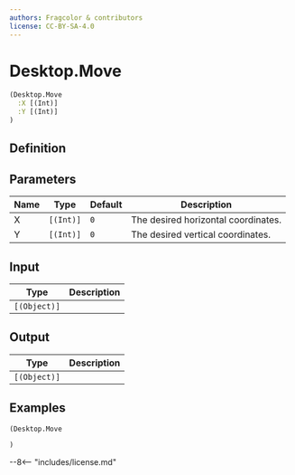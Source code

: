 ```yaml
---
authors: Fragcolor & contributors
license: CC-BY-SA-4.0
---
```



# Desktop.Move

```clojure
(Desktop.Move
  :X [(Int)]
  :Y [(Int)]
)
```


## Definition




## Parameters

| Name | Type | Default | Description |
|------|------|---------|-------------|
| X | `[(Int)]` | `0` | The desired horizontal coordinates. |
| Y | `[(Int)]` | `0` | The desired vertical coordinates. |


## Input

| Type | Description |
|------|-------------|
| `[(Object)]` |  |


## Output

| Type | Description |
|------|-------------|
| `[(Object)]` |  |


## Examples

```clojure
(Desktop.Move

)
```


--8<-- "includes/license.md"
